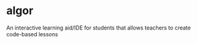 # algor

An interactive learning aid/IDE for students that allows teachers to create code-based lessons

